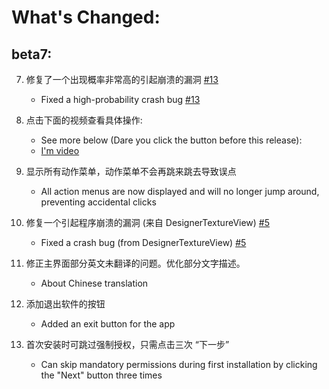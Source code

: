 
# What's Changed:



## beta7:

7. 修复了一个出现概率非常高的引起崩溃的漏洞 [#13](https://github.com/kkgit2008/apkxxxAndroidIDE/discussions/13)
   - Fixed a high-probability crash bug [#13](https://github.com/kkgit2008/apkxxxAndroidIDE/discussions/13)

6. 点击下面的视频查看具体操作:
   - See more below (Dare you click the button before this release):
   - [I'm video](https://github.com/kkgit2008/apkxxxAndroIDE/raw/refs/heads/main/changelogs/v2.7.1-beta7.mp4)

5. 显示所有动作菜单，动作菜单不会再跳来跳去导致误点
   - All action menus are now displayed and will no longer jump around, preventing accidental clicks

4. 修复一个引起程序崩溃的漏洞 (来自 DesignerTextureView) [#5](https://github.com/kkgit2008/apkxxxAndroidIDE/discussions/5)
   - Fixed a crash bug (from DesignerTextureView) [#5](https://github.com/kkgit2008/apkxxxAndroidIDE/discussions/5)

3. 修正主界面部分英文未翻译的问题。优化部分文字描述。
   - About Chinese translation

2. 添加退出软件的按钮
   - Added an exit button for the app

1. 首次安装时可跳过强制授权，只需点击三次 “下一步”
   - Can skip mandatory permissions during first installation by clicking the "Next" button three times
